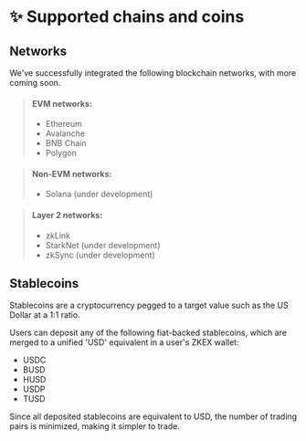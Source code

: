 # ✨ Supported chains and coins

## Networks

We've successfully integrated the following blockchain networks, with more coming soon.

> #### EVM networks:
>
> * Ethereum
> * Avalanche
> * BNB Chain
> * Polygon

> #### Non-EVM networks:
>
> * Solana (under development)

> #### Layer 2 networks:
>
> * zkLink
> * StarkNet (under development)
> * zkSync (under development)

## Stablecoins

Stablecoins are a cryptocurrency pegged to a target value such as the US Dollar at a 1:1 ratio.

Users can deposit any of the following fiat-backed stablecoins, which are merged to a unified 'USD' equivalent in a user's ZKEX wallet:

* USDC
* BUSD
* HUSD
* USDP
* TUSD

Since all deposited stablecoins are equivalent to USD, the number of trading pairs is minimized, making it simpler to trade.
